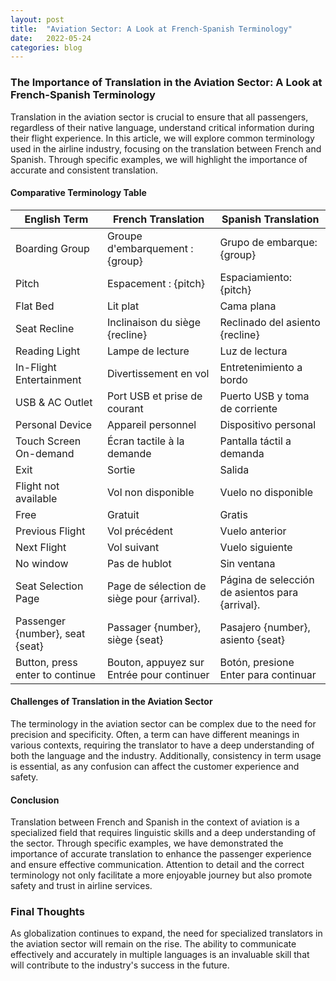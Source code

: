```yaml
---
layout: post
title:  "Aviation Sector: A Look at French-Spanish Terminology"
date:   2022-05-24
categories: blog
---
```


### The Importance of Translation in the Aviation Sector: A Look at French-Spanish Terminology

Translation in the aviation sector is crucial to ensure that all passengers, regardless of their native language, understand critical information during their flight experience. In this article, we will explore common terminology used in the airline industry, focusing on the translation between French and Spanish. Through specific examples, we will highlight the importance of accurate and consistent translation.

#### Comparative Terminology Table

| **English Term**                | **French Translation**                | **Spanish Translation**          |
|----------------------------------|--------------------------------------|----------------------------------|
| Boarding Group                   | Groupe d'embarquement : {group}     | Grupo de embarque: {group}      |
| Pitch                            | Espacement : {pitch}                 | Espaciamiento: {pitch}          |
| Flat Bed                         | Lit plat                             | Cama plana                       |
| Seat Recline                    | Inclinaison du siège {recline}      | Reclinado del asiento {recline}  |
| Reading Light                    | Lampe de lecture                     | Luz de lectura                   |
| In-Flight Entertainment          | Divertissement en vol                | Entretenimiento a bordo          |
| USB & AC Outlet                  | Port USB et prise de courant         | Puerto USB y toma de corriente   |
| Personal Device                  | Appareil personnel                   | Dispositivo personal             |
| Touch Screen On-demand           | Écran tactile à la demande           | Pantalla táctil a demanda        |
| Exit                             | Sortie                               | Salida                           |
| Flight not available             | Vol non disponible                   | Vuelo no disponible               |
| Free                             | Gratuit                              | Gratis                            |
| Previous Flight                  | Vol précédent                        | Vuelo anterior                   |
| Next Flight                      | Vol suivant                          | Vuelo siguiente                  |
| No window                        | Pas de hublot                       | Sin ventana                      |
| Seat Selection Page              | Page de sélection de siège pour {arrival}. | Página de selección de asientos para {arrival}. |
| Passenger {number}, seat {seat}  | Passager {number}, siège {seat}     | Pasajero {number}, asiento {seat} |
| Button, press enter to continue  | Bouton, appuyez sur Entrée pour continuer | Botón, presione Enter para continuar |

#### Challenges of Translation in the Aviation Sector

The terminology in the aviation sector can be complex due to the need for precision and specificity. Often, a term can have different meanings in various contexts, requiring the translator to have a deep understanding of both the language and the industry. Additionally, consistency in term usage is essential, as any confusion can affect the customer experience and safety.

#### Conclusion

Translation between French and Spanish in the context of aviation is a specialized field that requires linguistic skills and a deep understanding of the sector. Through specific examples, we have demonstrated the importance of accurate translation to enhance the passenger experience and ensure effective communication. Attention to detail and the correct terminology not only facilitate a more enjoyable journey but also promote safety and trust in airline services.

### Final Thoughts

As globalization continues to expand, the need for specialized translators in the aviation sector will remain on the rise. The ability to communicate effectively and accurately in multiple languages is an invaluable skill that will contribute to the industry's success in the future.
